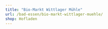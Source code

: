 ```yaml
---
title: "Bio-Markt Wittlager Mühle"
url: /bad-essen/bio-markt-wittlager-muehle/
shop: Hofladen
---
```

